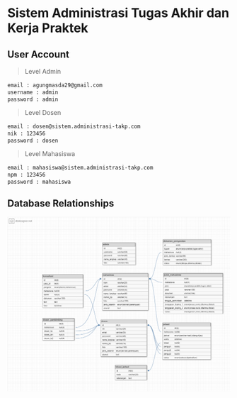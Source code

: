 # Sistem Administrasi Tugas Akhir dan Kerja Praktek

## User Account

> Level Admin

```text
email : agungmasda29@gmail.com
username : admin
password : admin
```

> Level Dosen

```text
email : dosen@sistem.administrasi-takp.com
nik : 123456
password : dosen
```

> Level Mahasiswa

```text
email : mahasiswa@sistem.administrasi-takp.com
npm : 123456
password : mahasiswa
```

## Database Relationships

![Database Design](database.png)